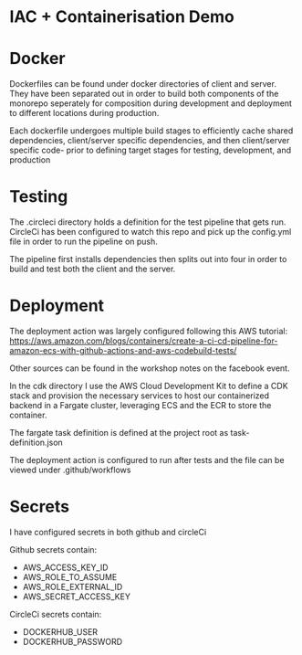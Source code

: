# IAC + Containerisation Demo

# Docker

Dockerfiles can be found under docker directories of client and server. They have been separated out in order to build both components of the monorepo seperately for composition during development and deployment to different locations during production.

Each dockerfile undergoes multiple build stages to efficiently cache shared dependencies, client/server specific dependencies, and then client/server specific code- prior to defining target stages for testing, development, and production

# Testing

The .circleci directory holds a definition for the test pipeline that gets run. CircleCi has been configured to watch this repo and pick up the config.yml file in order to run the pipeline on push. 

The pipeline first installs dependencies then splits out into four in order to build and test both the client and the server.

# Deployment

The deployment action was largely configured following this AWS tutorial:
https://aws.amazon.com/blogs/containers/create-a-ci-cd-pipeline-for-amazon-ecs-with-github-actions-and-aws-codebuild-tests/

Other sources can be found in the workshop notes on the facebook event.

In the cdk directory I use the AWS Cloud Development Kit to define a CDK stack and provision the necessary services to host our containerized backend in a Fargate cluster, leveraging ECS and the ECR to store the container.

The fargate task definition is defined at the project root as task-definition.json

The deployment action is configured to run after tests and the file can be viewed under .github/workflows

# Secrets

I have configured secrets in both github and circleCi

Github secrets contain:
- AWS_ACCESS_KEY_ID
- AWS_ROLE_TO_ASSUME
- AWS_ROLE_EXTERNAL_ID
- AWS_SECRET_ACCESS_KEY

CircleCi secrets contain:
- DOCKERHUB_USER
- DOCKERHUB_PASSWORD
